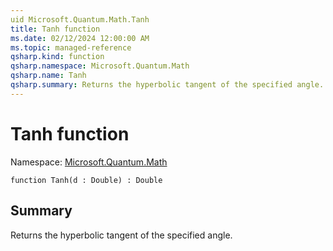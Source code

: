 ```yaml
---
uid Microsoft.Quantum.Math.Tanh
title: Tanh function
ms.date: 02/12/2024 12:00:00 AM
ms.topic: managed-reference
qsharp.kind: function
qsharp.namespace: Microsoft.Quantum.Math
qsharp.name: Tanh
qsharp.summary: Returns the hyperbolic tangent of the specified angle.
---
```


# Tanh function

Namespace: [Microsoft.Quantum.Math](xref:Microsoft.Quantum.Math)

```qsharp
function Tanh(d : Double) : Double
```

## Summary
Returns the hyperbolic tangent of the specified angle.
